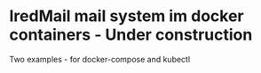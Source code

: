 # IredMail mail system im docker containers - Under construction

Two examples - for docker-compose and kubectl
